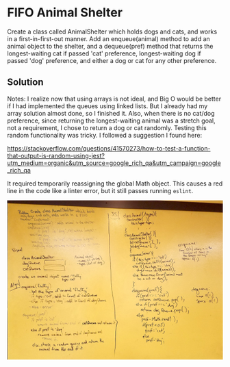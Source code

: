 # FIFO Animal Shelter
Create a class called AnimalShelter which holds dogs and cats, and works in a first-in-first-out manner. Add an enqueue(animal) method to add an animal object to the shelter, and a dequeue(pref) method that returns the longest-waiting cat if passed 'cat' preference, longest-waiting dog if passed 'dog' preference, and either a dog or cat for any other preference.

## Solution

Notes:
I realize now that using arrays is not ideal, and Big O would be better if I had implemented the queues using linked lists. But I already had my array solution almost done, so I finished it. Also, when there is no cat/dog preference, since returning the longest-waiting animal was a stretch goal, not a requirement, I chose to return a dog or cat randomly. Testing this random functionality was tricky. I followed a suggestion I found here: 

https://stackoverflow.com/questions/41570273/how-to-test-a-function-that-output-is-random-using-jest?utm_medium=organic&utm_source=google_rich_qa&utm_campaign=google_rich_qa

It required temporarily reassigning the global Math object. This causes a red line in the code like a linter error, but it still passes running `eslint`. 

![](../assets/fifo-animal-shelter.jpg)